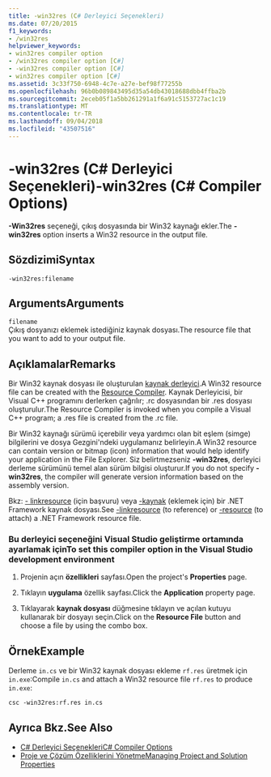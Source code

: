 ```yaml
---
title: -win32res (C# Derleyici Seçenekleri)
ms.date: 07/20/2015
f1_keywords:
- /win32res
helpviewer_keywords:
- win32res compiler option
- /win32res compiler option [C#]
- -win32res compiler option [C#]
- win32res compiler option [C#]
ms.assetid: 3c33f750-6948-4c7e-a27e-bef98f77255b
ms.openlocfilehash: 96b0b089843495d35a54db43018688dbb4ffba2b
ms.sourcegitcommit: 2eceb05f1a5bb261291a1f6a91c5153727ac1c19
ms.translationtype: MT
ms.contentlocale: tr-TR
ms.lasthandoff: 09/04/2018
ms.locfileid: "43507516"
---
```

# <a name="-win32res-c-compiler-options"></a><span data-ttu-id="8c3d3-102">-win32res (C# Derleyici Seçenekleri)</span><span class="sxs-lookup"><span data-stu-id="8c3d3-102">-win32res (C# Compiler Options)</span></span>
<span data-ttu-id="8c3d3-103">**-Win32res** seçeneği, çıkış dosyasında bir Win32 kaynağı ekler.</span><span class="sxs-lookup"><span data-stu-id="8c3d3-103">The **-win32res** option inserts a Win32 resource in the output file.</span></span>  
  
## <a name="syntax"></a><span data-ttu-id="8c3d3-104">Sözdizimi</span><span class="sxs-lookup"><span data-stu-id="8c3d3-104">Syntax</span></span>  
  
```console  
-win32res:filename  
```  
  
## <a name="arguments"></a><span data-ttu-id="8c3d3-105">Arguments</span><span class="sxs-lookup"><span data-stu-id="8c3d3-105">Arguments</span></span>  
 `filename`  
 <span data-ttu-id="8c3d3-106">Çıkış dosyanızı eklemek istediğiniz kaynak dosyası.</span><span class="sxs-lookup"><span data-stu-id="8c3d3-106">The resource file that you want to add to your output file.</span></span>  
  
## <a name="remarks"></a><span data-ttu-id="8c3d3-107">Açıklamalar</span><span class="sxs-lookup"><span data-stu-id="8c3d3-107">Remarks</span></span>  
 <span data-ttu-id="8c3d3-108">Bir Win32 kaynak dosyası ile oluşturulan [kaynak derleyici](../../language-reference/compiler-options/resource-compiler-option.md).</span><span class="sxs-lookup"><span data-stu-id="8c3d3-108">A Win32 resource file can be created with the [Resource Compiler](../../language-reference/compiler-options/resource-compiler-option.md).</span></span> <span data-ttu-id="8c3d3-109">Kaynak Derleyicisi, bir Visual C++ programını derlerken çağrılır; .rc dosyasından bir .res dosyası oluşturulur.</span><span class="sxs-lookup"><span data-stu-id="8c3d3-109">The Resource Compiler is invoked when you compile a Visual C++ program; a .res file is created from the .rc file.</span></span>  
  
 <span data-ttu-id="8c3d3-110">Bir Win32 kaynağı sürümü içerebilir veya yardımcı olan bit eşlem (simge) bilgilerini ve dosya Gezgini'ndeki uygulamanız belirleyin.</span><span class="sxs-lookup"><span data-stu-id="8c3d3-110">A Win32 resource can contain version or bitmap (icon) information that would help identify your application in the File Explorer.</span></span> <span data-ttu-id="8c3d3-111">Siz belirtmezseniz **-win32res**, derleyici derleme sürümünü temel alan sürüm bilgisi oluşturur.</span><span class="sxs-lookup"><span data-stu-id="8c3d3-111">If you do not specify **-win32res**, the compiler will generate version information based on the assembly version.</span></span>  
  
 <span data-ttu-id="8c3d3-112">Bkz: [- linkresource](../../../csharp/language-reference/compiler-options/linkresource-compiler-option.md) (için başvuru) veya [-kaynak](../../../csharp/language-reference/compiler-options/resource-compiler-option.md) (eklemek için) bir .NET Framework kaynak dosyası.</span><span class="sxs-lookup"><span data-stu-id="8c3d3-112">See [-linkresource](../../../csharp/language-reference/compiler-options/linkresource-compiler-option.md) (to reference) or [-resource](../../../csharp/language-reference/compiler-options/resource-compiler-option.md) (to attach) a .NET Framework resource file.</span></span>  
  
### <a name="to-set-this-compiler-option-in-the-visual-studio-development-environment"></a><span data-ttu-id="8c3d3-113">Bu derleyici seçeneğini Visual Studio geliştirme ortamında ayarlamak için</span><span class="sxs-lookup"><span data-stu-id="8c3d3-113">To set this compiler option in the Visual Studio development environment</span></span>  
  
1.  <span data-ttu-id="8c3d3-114">Projenin açın **özellikleri** sayfası.</span><span class="sxs-lookup"><span data-stu-id="8c3d3-114">Open the project's **Properties** page.</span></span>  
  
2.  <span data-ttu-id="8c3d3-115">Tıklayın **uygulama** özellik sayfası.</span><span class="sxs-lookup"><span data-stu-id="8c3d3-115">Click the **Application** property page.</span></span>  
  
3.  <span data-ttu-id="8c3d3-116">Tıklayarak **kaynak dosyası** düğmesine tıklayın ve açılan kutuyu kullanarak bir dosyayı seçin.</span><span class="sxs-lookup"><span data-stu-id="8c3d3-116">Click on the **Resource File** button and choose a file by using the combo box.</span></span>  
  
## <a name="example"></a><span data-ttu-id="8c3d3-117">Örnek</span><span class="sxs-lookup"><span data-stu-id="8c3d3-117">Example</span></span>  
 <span data-ttu-id="8c3d3-118">Derleme `in.cs` ve bir Win32 kaynak dosyası ekleme `rf.res` üretmek için `in.exe`:</span><span class="sxs-lookup"><span data-stu-id="8c3d3-118">Compile `in.cs` and attach a Win32 resource file `rf.res` to produce `in.exe`:</span></span>  
  
```console  
csc -win32res:rf.res in.cs  
```  
  
## <a name="see-also"></a><span data-ttu-id="8c3d3-119">Ayrıca Bkz.</span><span class="sxs-lookup"><span data-stu-id="8c3d3-119">See Also</span></span>  

- [<span data-ttu-id="8c3d3-120">C# Derleyici Seçenekleri</span><span class="sxs-lookup"><span data-stu-id="8c3d3-120">C# Compiler Options</span></span>](../../../csharp/language-reference/compiler-options/index.md)  
- [<span data-ttu-id="8c3d3-121">Proje ve Çözüm Özelliklerini Yönetme</span><span class="sxs-lookup"><span data-stu-id="8c3d3-121">Managing Project and Solution Properties</span></span>](/visualstudio/ide/managing-project-and-solution-properties)
